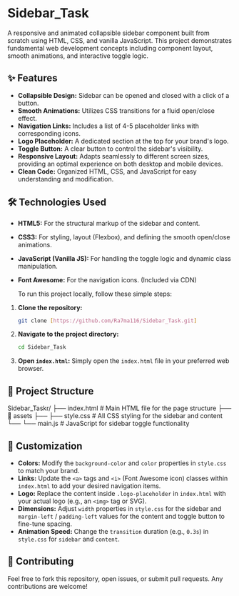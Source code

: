 # Sidebar_Task
A responsive and animated collapsible sidebar component built from scratch using HTML, CSS, and vanilla JavaScript. This project demonstrates fundamental web development concepts including component layout, smooth animations, and interactive toggle logic.

## ✨ Features

* **Collapsible Design:** Sidebar can be opened and closed with a click of a button.
* **Smooth Animations:** Utilizes CSS transitions for a fluid open/close effect.
* **Navigation Links:** Includes a list of 4-5 placeholder links with corresponding icons.
* **Logo Placeholder:** A dedicated section at the top for your brand's logo.
* **Toggle Button:** A clear button to control the sidebar's visibility.
* **Responsive Layout:** Adapts seamlessly to different screen sizes, providing an optimal experience on both desktop and mobile devices.
* **Clean Code:** Organized HTML, CSS, and JavaScript for easy understanding and modification.

## 🛠️ Technologies Used

* **HTML5:** For the structural markup of the sidebar and content.
* **CSS3:** For styling, layout (Flexbox), and defining the smooth open/close animations.
* **JavaScript (Vanilla JS):** For handling the toggle logic and dynamic class manipulation.
* **Font Awesome:** For the navigation icons. (Included via CDN)

  To run this project locally, follow these simple steps:

1.  **Clone the repository:**
    ```bash
    git clone [https://github.com/Ra7ma116/Sidebar_Task.git]
    ```

2.  **Navigate to the project directory:**
    ```bash
    cd Sidebar_Task
    ```

3.  **Open `index.html`:**
    Simply open the `index.html` file in your preferred web browser.

## 📂 Project Structure
Sidebar_Taskr/
├── index.html       # Main HTML file for the page structure
├── 📂 assets
├── ├── style.css        # All CSS styling for the sidebar and content
└── └── main.js        # JavaScript for sidebar toggle functionality
 
## 🎨 Customization

* **Colors:** Modify the `background-color` and `color` properties in `style.css` to match your brand.
* **Links:** Update the `<a>` tags and `<i>` (Font Awesome icon) classes within `index.html` to add your desired navigation items.
* **Logo:** Replace the content inside `.logo-placeholder` in `index.html` with your actual logo (e.g., an `<img>` tag or SVG).
* **Dimensions:** Adjust `width` properties in `style.css` for the sidebar and `margin-left` / `padding-left` values for the content and toggle button to fine-tune spacing.
* **Animation Speed:** Change the `transition` duration (e.g., `0.3s`) in `style.css` for `sidebar` and `content`.

## 🤝 Contributing

Feel free to fork this repository, open issues, or submit pull requests. Any contributions are welcome!

